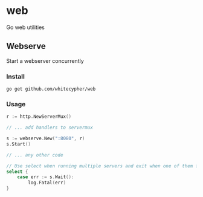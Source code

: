 # web
Go web utilities

## Webserve

Start a webserver concurrently

### Install

`go get github.com/whitecypher/web`

### Usage

```go
r := http.NewServerMux()

// ... add handlers to servermux

s := webserve.New(":8080", r)
s.Start()

// ... any other code

// Use select when running multiple servers and exit when one of them fails
select {
	case err := s.Wait():
		log.Fatal(err)
}
```